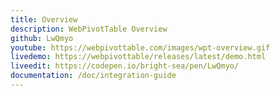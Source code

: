 ```yaml
---
title: Overview
description: WebPivotTable Overview
github: LwQmyo
youtube: https://webpivottable.com/images/wpt-overview.gif
livedemo: https://webpivottable/releases/latest/demo.html
liveedit: https://codepen.io/bright-sea/pen/LwQmyo/
documentation: /doc/integration-guide
---
```

